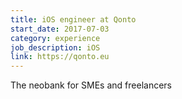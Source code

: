 ```yaml
---
title: iOS engineer at Qonto
start_date: 2017-07-03
category: experience
job_description: iOS
link: https://qonto.eu
---
```


<p>The neobank for SMEs and freelancers</p>

